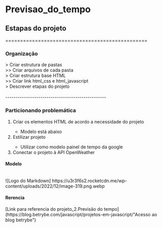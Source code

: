 # Previsao_do_tempo
<h2>Estapas do projeto</h2>
================================================
<h3>Organização</h3>
> Criar estrutura de pastas<br/>
>> Criar arquivos de cada pasta<br/>
> Criar estrutura base HTML<br/>
>> Criar link html_css e html_javascript<br/>
> Descrever etapas do projeto
<br/>
<br/>
-------------------------------------------------
<h3>Particionando   problemática</h3>
<ol>
<li>Criar os elementos HTML de acordo a necessidade do projeto</li>
    <ul>
    <li>Modelo está abaixo</li>
    </ul>
<li>Estilizar projeto</li>
    <ul>
    <li>Utilizar como modelo painel de tempo da google</li>
    </ul>
<li>Conectar o projeto à API OpenWeather</li>




</ol>

<h4><strong>Modelo</h4></strong></br>
![Logo do Markdown] https://u3r3f6s2.rocketcdn.me/wp-content/uploads/2022/12/image-319.png.webp </br>
<h4>Rerencia</h4>
[Link para referencia do projeto_2.Previsão do tempo](https://blog.betrybe.com/javascript/projetos-em-javascript/"Acesso ao blog betrybe")